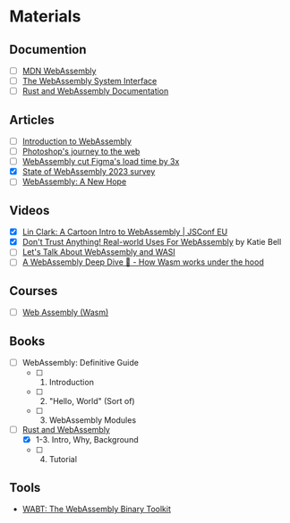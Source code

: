 # Materials

## Documention

- [ ] [MDN WebAssembly](https://developer.mozilla.org/en-US/docs/WebAssembly)
- [ ] [The WebAssembly System Interface](https://wasi.dev/)
- [ ] [Rust and WebAssembly Documentation](https://rustwasm.github.io/docs.html)

## Articles

- [ ] [Introduction to WebAssembly](https://rsms.me/wasm-intro)
- [ ] [Photoshop's journey to the web](https://web.dev/articles/ps-on-the-web)
- [ ] [WebAssembly cut Figma's load time by 3x](https://www.figma.com/blog/webassembly-cut-figmas-load-time-by-3x/)
- [x] [State of WebAssembly 2023 survey](https://blog.scottlogic.com/2023/10/18/the-state-of-webassembly-2023.html)
- [ ] [WebAssembly: A New Hope](https://pspdfkit.com/blog/2017/webassembly-a-new-hope/)

## Videos

- [x] [Lin Clark: A Cartoon Intro to WebAssembly | JSConf EU](https://www.youtube.com/watch?v=HktWin_LPf4)
- [x] [Don't Trust Anything! Real-world Uses For WebAssembly](https://www.youtube.com/watch?v=zhVzWo6cdBM) by Katie Bell
- [ ] [Let's Talk About WebAssembly and WASI](https://www.youtube.com/watch?v=2qV-1JhxWeE)
- [ ] [A WebAssembly Deep Dive 🔎 - How Wasm works under the hood](https://www.youtube.com/watch?v=VGLnqkegX-g)

## Courses

- [ ] [Web Assembly (Wasm)](https://frontendmasters.com/courses/web-assembly)

## Books

- [ ] WebAssembly: Definitive Guide
  - [ ] 1. Introduction
  - [ ] 2. "Hello, World" (Sort of)
  - [ ] 3. WebAssembly Modules
- [ ] [Rust and WebAssembly](https://rustwasm.github.io/docs/book/)
  - [x] 1-3. Intro, Why, Background
  - [ ] 4. Tutorial

## Tools

- [WABT: The WebAssembly Binary Toolkit](https://github.com/WebAssembly/wabt)
